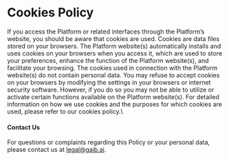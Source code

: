# Cookies Policy

If you access the Platform or related interfaces through the Platform’s website, you should be aware that cookies are used. Cookies are data files stored on your browsers. The Platform website(s) automatically installs and uses cookies on your browsers when you access it, which are used to store your preferences, enhance the function of the Platform website(s), and facilitate your browsing. The cookies used in connection with the Platform website(s) do not contain personal data. You may refuse to accept cookies on your browsers by modifying the settings in your browsers or internet security software. However, if you do so you may not be able to utilize or activate certain functions available on the Platform website(s). For detailed information on how we use cookies and the purposes for which cookies are used, please refer to our cookies policy.\


#### Contact Us

For questions or complaints regarding this Policy or your personal data, please contact us at [legal@gaib.ai](mailto:legal@gaib.ai).
